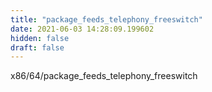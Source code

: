 ```yaml
---
title: "package_feeds_telephony_freeswitch"
date: 2021-06-03 14:28:09.199602
hidden: false
draft: false
---
```


x86/64/package_feeds_telephony_freeswitch

